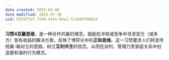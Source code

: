 ```yaml
---
date created: 2025-03-08
date modified: 2025-07-10
uid: 03fdffaf-7f48-44fe-8ea1-fc3e09706824
---
```

**习惯4双赢思维**，是一种合作共赢的理念，鼓励在冲突或竞争中寻求双方（或多方）皆有收益的解决方案，反映了博弈论中的**正和思维**。这一习惯要求人们转变传统赢-输对立的思路，树立**互利共生**的信念，从而在谈判、管理乃至家庭关系中创造更和谐的行为模式。
